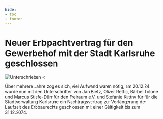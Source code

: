 ```yaml
---
hide:
- toc
- footer
---
```


# Neuer Erbpachtvertrag für den Gewerbehof mit der Stadt Karlsruhe geschlossen

![Unterschrieben <](https://gewerbehof-karlsruhe.de/img/Pachtvertrag_klein.jpg)

Über mehrere Jahre zog es sich, viel Aufwand waren nötig, am 20.12.24 wurde nun mit den Unterschriften von Jan Bietz, Oliver Rettig, Bärbel Tolone und Marcus Stiefe-Dürr für den Freiraum e.V. und Stefanie Kuttny für für die Stadtverwaltung Karlsruhe ein Nachtragsvertrag zur Verlängerung der Laufzeit des Erbbaurechts geschlossen mit einer Gültigkeit bis zum 31.12.2074.
